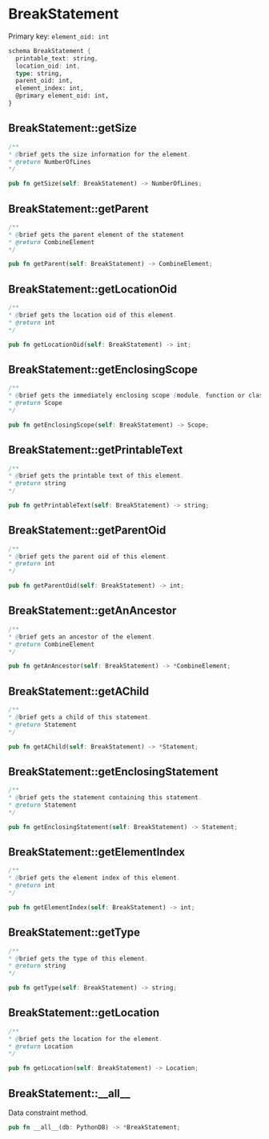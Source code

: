 # BreakStatement

Primary key: `element_oid: int`

```rust
schema BreakStatement {
  printable_text: string,
  location_oid: int,
  type: string,
  parent_oid: int,
  element_index: int,
  @primary element_oid: int,
}
```
## BreakStatement::getSize

```java
/**
* @brief gets the size information for the element.
* @return NumberOfLines
*/
```
```rust
pub fn getSize(self: BreakStatement) -> NumberOfLines;
```
## BreakStatement::getParent

```java
/**
* @brief gets the parent element of the statement
* @return CombineElement 
*/
```
```rust
pub fn getParent(self: BreakStatement) -> CombineElement;
```
## BreakStatement::getLocationOid

```java
/**
* @brief gets the location oid of this element.
* @return int
*/
```
```rust
pub fn getLocationOid(self: BreakStatement) -> int;
```
## BreakStatement::getEnclosingScope

```java
/**
* @brief gets the immediately enclosing scope (module, function or class) whose body contains this statement.
* @return Scope 
*/
```
```rust
pub fn getEnclosingScope(self: BreakStatement) -> Scope;
```
## BreakStatement::getPrintableText

```java
/**
* @brief gets the printable text of this element.
* @return string
*/
```
```rust
pub fn getPrintableText(self: BreakStatement) -> string;
```
## BreakStatement::getParentOid

```java
/**
* @brief gets the parent oid of this element.
* @return int
*/
```
```rust
pub fn getParentOid(self: BreakStatement) -> int;
```
## BreakStatement::getAnAncestor

```java
/**
* @brief gets an ancestor of the element.
* @return CombineElement 
*/
```
```rust
pub fn getAnAncestor(self: BreakStatement) -> *CombineElement;
```
## BreakStatement::getAChild

```java
/**
* @brief gets a child of this statement.
* @return Statement 
*/
```
```rust
pub fn getAChild(self: BreakStatement) -> *Statement;
```
## BreakStatement::getEnclosingStatement

```java
/**
* @brief gets the statement containing this statement.
* @return Statement 
*/
```
```rust
pub fn getEnclosingStatement(self: BreakStatement) -> Statement;
```
## BreakStatement::getElementIndex

```java
/**
* @brief gets the element index of this element.
* @return int
*/
```
```rust
pub fn getElementIndex(self: BreakStatement) -> int;
```
## BreakStatement::getType

```java
/**
* @brief gets the type of this element.
* @return string
*/
```
```rust
pub fn getType(self: BreakStatement) -> string;
```
## BreakStatement::getLocation

```java
/**
* @brief gets the location for the element.
* @return Location
*/
```
```rust
pub fn getLocation(self: BreakStatement) -> Location;
```
## BreakStatement::\_\_all\_\_

Data constraint method.

```rust
pub fn __all__(db: PythonDB) -> *BreakStatement;
```
